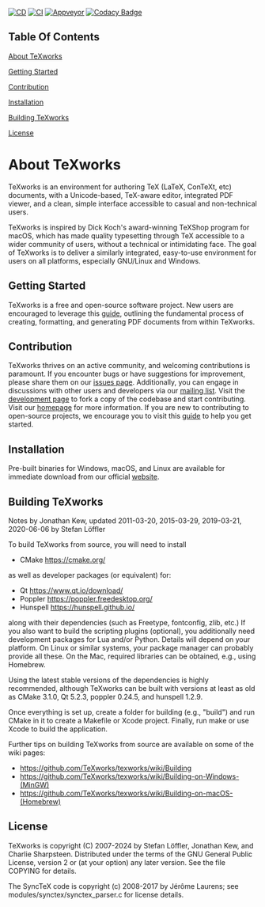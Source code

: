 [![CD](https://github.com/TeXworks/texworks/actions/workflows/cd.yml/badge.svg)](https://github.com/TeXworks/texworks/actions/workflows/cd.yml)
[![CI](https://github.com/TeXworks/texworks/actions/workflows/ci.yml/badge.svg)](https://github.com/TeXworks/texworks/actions/workflows/ci.yml)
[![Appveyor](https://ci.appveyor.com/api/projects/status/eb4e9108blt0pehr?svg=true)](https://ci.appveyor.com/project/stloeffler/texworks)
[![Codacy Badge](https://app.codacy.com/project/badge/Grade/22d3db26f8a542f08d8da056e6779020)](https://www.codacy.com/gh/TeXworks/texworks/dashboard?utm_source=github.com&amp;utm_medium=referral&amp;utm_content=TeXworks/texworks&amp;utm_campaign=Badge_Grade)

Table Of Contents
-----------------
[About TeXworks](#about-texworks)

[Getting Started](#getting-started)

[Contribution](#contribution)

[Installation](#installation)

[Building TeXworks](#building-texworks)

[License](#license)

About TeXworks
==============

TeXworks is an environment for authoring TeX (LaTeX, ConTeXt, etc) documents,
with a Unicode-based, TeX-aware editor, integrated PDF viewer, and a clean,
simple interface accessible to casual and non-technical users.

TeXworks is inspired by Dick Koch's award-winning TeXShop program for macOS,
which has made quality typesetting through TeX accessible to a wider community
of users, without a technical or intimidating face. The goal of TeXworks is to
deliver a similarly integrated, easy-to-use environment for users on all
platforms, especially GNU/Linux and Windows.

Getting Started
---------------

TeXworks is a free and open-source software project. New users are encouraged to leverage this [guide](https://www.tug.org/texworks/#How_can_you_help), outlining the fundamental process of creating, formatting, and generating PDF documents from within TeXworks.

Contribution
-------------

TeXworks thrives on an active community, and welcoming contributions is paramount. If you encounter bugs or have suggestions for improvement, please share them on our [issues page](https://github.com/TeXworks/texworks/issues). Additionally, you can engage in discussions with other users and developers via our [mailing list](https://tug.org/mailman/listinfo/texworks). Visit the [development page](https://github.com/TeXworks/texworks) to fork a copy of the codebase and start contributing. Visit our [homepage](ps://www.tug.org/texworks/) for more information. If you are new to contributing to open-source projects, we encourage you to visit this [guide](https://opensource.guide/how-to-contribute/) to help you get started.

Installation
------------

Pre-built binaries for Windows, macOS, and Linux are available for immediate download from our official [website](https://www.tug.org/texworks/).

Building TeXworks
-----------------

Notes by Jonathan Kew, updated 2011-03-20, 2015-03-29, 2019-03-21, 2020-06-06 by
Stefan Löffler

To build TeXworks from source, you will need to install

-   CMake <https://cmake.org/>

as well as developer packages (or equivalent) for:

-   Qt <https://www.qt.io/download/>
-   Poppler <https://poppler.freedesktop.org/>
-   Hunspell <https://hunspell.github.io/>

along with their dependencies (such as Freetype, fontconfig, zlib, etc.) If you
also want to build the scripting plugins (optional), you additionally need
development packages for Lua and/or Python. Details will depend on your
platform. On Linux or similar systems, your package manager can probably provide
all these. On the Mac, required libraries can be obtained, e.g., using Homebrew.

Using the latest stable versions of the dependencies is highly recommended,
although TeXworks can be built with versions at least as old as CMake 3.1.0,
Qt 5.2.3, poppler 0.24.5, and hunspell 1.2.9.

Once everything is set up, create a folder for building (e.g., "build") and run
CMake in it to create a Makefile or Xcode project. Finally, run make or use
Xcode to build the application.

Further tips on building TeXworks from source are available on some of the wiki
pages:

-   <https://github.com/TeXworks/texworks/wiki/Building>
-   <https://github.com/TeXworks/texworks/wiki/Building-on-Windows-(MinGW)>
-   <https://github.com/TeXworks/texworks/wiki/Building-on-macOS-(Homebrew)>

License
-------

TeXworks is copyright (C) 2007-2024 by Stefan Löffler, Jonathan Kew, and Charlie
Sharpsteen. Distributed under the terms of the GNU General Public License,
version 2 or (at your option) any later version.
See the file COPYING for details.

The SyncTeX code is copyright (c) 2008-2017 by Jérôme Laurens; see
modules/synctex/synctex_parser.c for license details.
